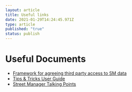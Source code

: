 ```yaml
---
layout: article
title: Useful links
date: 2021-01-29T14:24:45.971Z
type: article
published: "true"
status: publish
---
```


<h1 class="govuk-heading-s">Useful Documents</h1>

<ul class="govuk-list">
  <li>
    <a class="govuk-link" href="{{ site.url }}/street-manager-docs/assets/files/third_party_framework.pdf">Framework for agreeing third party access to SM data</a>
  </li>
  <li>
    <a class="govuk-link" href="{{ site.url }}/street-manager-docs/assets/files/business-change/Tips%20&%20tricks%20v9.pdf">Tips & Tricks User Guide</a>
  </li>
  <li>
    <a class="govuk-link" href="{{ site.url }}/street-manager-docs/assets/files/business-change/Street Manager%20-%20Talking%20Points%20-%20Feb%2021.pdf">
      Street Manager Talking Points
    </a>
  </li>
</ul>
